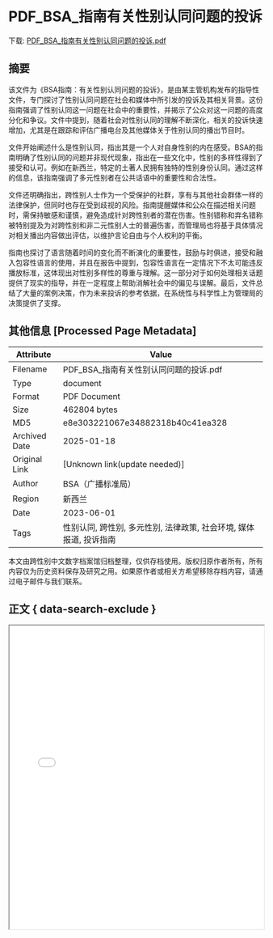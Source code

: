 # PDF_BSA_指南有关性别认同问题的投诉

<!-- tcd_download_link -->
下载: <a href="../PDF_BSA_指南有关性别认同问题的投诉.pdf" download>PDF_BSA_指南有关性别认同问题的投诉.pdf</a>
<!-- tcd_download_link_end -->

## 摘要

<!-- tcd_abstract -->
该文件为《BSA指南：有关性别认同问题的投诉》，是由某主管机构发布的指导性文件，专门探讨了性别认同问题在社会和媒体中所引发的投诉及其相关背景。这份指南强调了性别认同这一问题在社会中的重要性，并揭示了公众对这一问题的高度分化和争议。文件中提到，随着社会对性别认同的理解不断深化，相关的投诉快速增加，尤其是在跟踪和评估广播电台及其他媒体关于性别认同的播出节目时。

文件开始阐述什么是性别认同，指出其是一个人对自身性别的内在感受。BSA的指南明确了性别认同的问题并非现代现象，指出在一些文化中，性别的多样性得到了接受和认可。例如在新西兰，特定的土著人民拥有独特的性别身份认同。通过这样的信息，该指南强调了多元性别者在公共话语中的重要性和合法性。

文件还明确指出，跨性别人士作为一个受保护的社群，享有与其他社会群体一样的法律保护，但同时也存在受到歧视的风险。指南提醒媒体和公众在描述相关问题时，需保持敏感和谨慎，避免造成针对跨性别者的潜在伤害。性别错称和弃名错称被特别提及为对跨性别和非二元性别人士的普遍伤害，而管理局也将基于具体情况对相关播出内容做出评估，以维护言论自由与个人权利的平衡。

指南也探讨了语言随着时间的变化而不断演化的重要性，鼓励与时俱进，接受和融入包容性语言的使用，并且在报告中提到，包容性语言在一定情况下不太可能违反播放标准，这体现出对性别多样性的尊重与理解。这一部分对于如何处理相关话题提供了现实的指导，并在一定程度上帮助消解社会中的偏见与误解。最后，文件总结了大量的案例决策，作为未来投诉的参考依据，在系统性与科学性上为管理局的决策提供了支撑。

<!-- tcd_abstract_end -->

## 其他信息 [Processed Page Metadata]

| Attribute       | Value                                  |
|-----------------|----------------------------------------|
| Filename        | PDF_BSA_指南有关性别认同问题的投诉.pdf                             |
| Type            | document                                 |
| Format          | PDF Document                               |
| Size            | 462804 bytes                           |
| MD5             | e8e303221067e34882318b40c41ea328                                  |
| Archived Date   | 2025-01-18                             |
| Original Link   | [Unknown link(update needed)]                         |
| Author          | BSA（广播标准局）                               |
| Region          | 新西兰                               |
| Date            | 2023-06-01                                 |
| Tags            | 性别认同, 跨性别, 多元性别, 法律政策, 社会环境, 媒体报道, 投诉指南                                 |

本文由跨性别中文数字档案馆归档整理，仅供存档使用。版权归原作者所有，所有内容仅为历史资料保存及研究之用。如果原作者或相关方希望移除存档内容，请通过电子邮件与我们联系。

## 正文 { data-search-exclude }

<!-- tcd_main_text -->
<iframe src="../PDF_BSA_指南有关性别认同问题的投诉.pdf" width="100%" height="600px">
    <p>无法显示PDF，请下载查看。</p>
</iframe>
<!-- tcd_main_text_end -->

